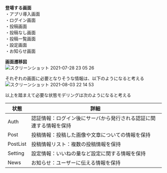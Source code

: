 **登場する画面**  
・アプリ導入画面  
・ログイン画面  
・投稿画面  
・投稿なし画面  
・投稿一覧画面  
・設定画面  
・お知らせ画面  

**画面遷移図**  
![スクリーンショット 2021-07-28 23 05 26](https://user-images.githubusercontent.com/75874607/127336306-71b5ba12-bc2e-4175-a7dd-17d7c292329f.png)

それぞれの画面に必要となりそうな情報は、以下のようになると考える
![スクリーンショット 2021-08-03 22 14 53](https://user-images.githubusercontent.com/75874607/128021815-31484a0e-8f53-42ad-beb4-8f77d4d209e2.png)


以上を踏まえて必要な状態モデリングは次のようになると考える  

状態 | 詳細  
---- | ----  
Auth | 認証情報：ログイン後にサーバから発行される認証に関連する情報を保持  
Post | 投稿情報：投稿した画像や文章についての情報を保持  
PostList | 投稿情報リスト：複数の投稿情報を保持  
Setting | 設定情報：いいねの量など設定に関する情報を保持  
News | お知らせ：ユーザーに伝える情報を保持  